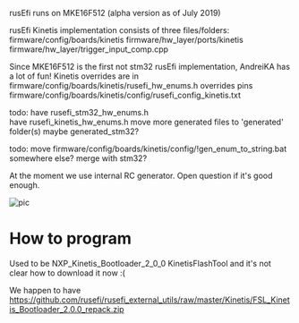 rusEfi runs on MKE16F512 (alpha version as of July 2019)

rusEfi Kinetis implementation consists of three files/folders:
  firmware/config/boards/kinetis
  firmware/hw_layer/ports/kinetis
  firmware/hw_layer/trigger_input_comp.cpp
  

Since MKE16F512 is the first not stm32 rusEfi implementation, AndreiKA has a lot of fun!
Kinetis overrides are in
   firmware/config/boards/kinetis/rusefi_hw_enums.h overrides pins
   firmware/config/boards/kinetis/config/rusefi_config_kinetis.txt
   
todo:
have rusefi_stm32_hw_enums.h   
have rusefi_kinetis_hw_enums.h
move more generated files to 'generated' folder(s)
maybe generated_stm32?

todo: 
move firmware/config/boards/kinetis/config/!gen_enum_to_string.bat somewhere else? merge with stm32?

At the moment we use internal RC generator. Open question if it's good enough.

![pic](https://raw.githubusercontent.com/wiki/rusefi/rusefi_documentation/Hardware/Deucalion/Deucalion_0_1_half_assembled.jpg)

# How to program

Used to be NXP_Kinetis_Bootloader_2_0_0 KinetisFlashTool and it's not clear how to download it now :(

We happen to have https://github.com/rusefi/rusefi_external_utils/raw/master/Kinetis/FSL_Kinetis_Bootloader_2.0.0_repack.zip
